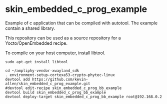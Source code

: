 skin_embedded_c_prog_example
==========

Example of c application that can be compiled with autotool. The example contain a shared library.

This repository can be used as a source repository for a Yocto/OpenEmbedded recipe.


To compile on your host computer, install libtool.

```
sudo apt-get install libtool
```



```
cd ~/ampliphy-vendor-xwayland_sdk
. environment-setup-cortexa53-crypto-phytec-linux
devtool add https://github.com/kevin-allen/skin_embedded_c_prog_example.git
#devtool edit-recipe skin_embedded_c_prog_bb_example
devtool build skin_embedded_c_prog_bb_example
devtool deploy-target skin_embedded_c_prog_bb_example root@192.168.0.2
